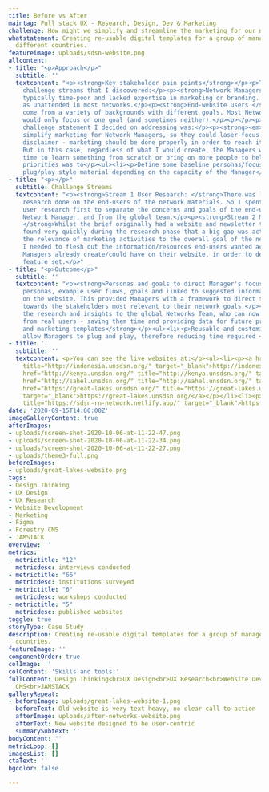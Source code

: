 ```yaml
---
title: Before vs After
maintag: Full stack UX - Research, Design, Dev & Marketing
challenge: How might we simplify and streamline the marketing for our network managers?
whatstatement: Creating re-usable digital templates for a group of managers across
  different countries.
featureimage: uploads/sdsn-website.png
allcontent:
- title: "<p>Approach</p>"
  subtitle: ''
  textcontent: "<p><strong>Key stakeholder pain points</strong></p><p>There were two
    challenge streams that I discovered:</p><p><strong>Network Managers </strong>were
    typically time-poor and lacked expertise in marketing or branding. This left marketing
    as unattended in most networks.</p><p><strong>End-website users </strong>would
    come from a variety of backgrounds with different goals. Most Network Managers
    would only focus on one goal (and sometimes neither).</p><p></p><p>Therefore the
    challenge statement I decided on addressing was:</p><p><strong><em>How might we
    simplify marketing for Network Managers, so they could laser-focus on key stakeholders?</em></strong></p><p>Full
    disclaimer - marketing should be done properly in order to reach its full potential.
    But in this case, regardless of what I would create, the Managers would not have
    time to learn something from scratch or bring on more people to help. So the key
    priorities was to</p><ul><li><p>Define some baseline personas/focuses</p></li><li><p>Create
    plug/play style material depending on the capacity of the Manager</p></li></ul>"
- title: "<p></p>"
  subtitle: Challenge Streams
  textcontent: "<p><strong>Stream 1 User Research: </strong>There was little user
    research done on the end-users of the network materials. So I spent time doing
    user research first to separate the concerns and goals of the end-user from the
    Network Manager, and from the global team.</p><p><strong>Stream 2 Materials Requirements:
    </strong>Whilst the brief originally had a website and newsletter templates, I
    found very quickly during the research phase that a big gap was actually understanding
    the relevance of marketing activities to the overall goal of the network. Therefore,
    I needed to flesh out the information/resources end-users wanted across the materials
    Managers already create/could have on their website, in order to define the final
    feature set.</p>"
- title: "<p>Outcome</p>"
  subtitle: ''
  textcontent: "<p><strong>Personas and goals to direct Manager's focus</strong></p><ul><li><p>Delivered
    personas, example user flows, goals and linked to suggested information to display
    on the website. This provided Managers with a framework to direct their effort
    towards the stakeholders most relevant to their network goals.</p></li><li><p>Provided
    the research and insights to the global Networks Team, who can now leverage insights
    from real users - saving them time and providing data for future problem solving.</p></li></ul><p><strong>Website
    and marketing templates</strong></p><ul><li><p>Reusable and customisable templates
    allow Managers to plug and play, therefore reducing time required </p></li></ul><p></p>"
- title: ''
  subtitle: ''
  textcontent: <p>You can see the live websites at:</p><ul><li><p><a href="http://indonesia.unsdsn.org/"
    title="http://indonesia.unsdsn.org/" target="_blank">http://indonesia.unsdsn.org/</a></p></li><li><p><a
    href="http://kenya.unsdsn.org/" title="http://kenya.unsdsn.org/" target="_blank">http://kenya.unsdsn.org/</a></p></li><li><p><a
    href="http://sahel.unsdsn.org/" title="http://sahel.unsdsn.org/" target="_blank">http://sahel.unsdsn.org/</a></p></li><li><p><a
    href="https://great-lakes.unsdsn.org/" title="https://great-lakes.unsdsn.org/"
    target="_blank">https://great-lakes.unsdsn.org/</a></p></li><li><p><a href="https://sdsn-rn-network.netlify.app/"
    title="https://sdsn-rn-network.netlify.app/" target="_blank">https://sdsn-rn-network.netlify.app/</a></p></li></ul>
date: '2020-09-15T14:00:00Z'
imageGalleryContent: true
afterImages:
- uploads/screen-shot-2020-10-06-at-11-22-47.png
- uploads/screen-shot-2020-10-06-at-11-22-34.png
- uploads/screen-shot-2020-10-06-at-11-22-27.png
- uploads/theme3-full.png
beforeImages:
- uploads/great-lakes-website.png
tags:
- Design Thinking
- UX Design
- UX Research
- Website Development
- Marketing
- Figma
- Forestry CMS
- JAMSTACK
overview: ''
metrics:
- metrictitle: "12"
  metricdesc: interviews conducted
- metrictitle: "66"
  metricdesc: institutions surveyed
- metrictitle: "6"
  metricdesc: workshops conducted
- metrictitle: "5"
  metricdesc: published websites
toggle: true
storyType: Case Study
description: Creating re-usable digital templates for a group of managers across different
  countries.
featureImage: ''
componentOrder: true
colImage: ''
colContent: 'Skills and tools:'
fullContent: Design Thinking<br>UX Design<br>UX Research<br>Website Development<br>Marketing<br>Figma<br>Forestry
  CMS<br>JAMSTACK
galleryRepeat:
- beforeImage: uploads/great-lakes-website-1.png
  beforeText: Old website is very text heavy, no clear call to action
  afterImage: uploads/after-networks-website.png
  afterText: New website designed to be user-centric
  summarySubtext: ''
bodyContent: ''
metricLoop: []
imagesList: []
ctaText: ''
bgcolor: false

---
```

